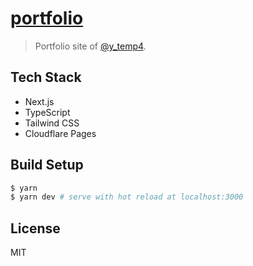 # [portfolio](https://y-temp4.com)

> Portfolio site of [@y_temp4](https://twitter.com/y_temp4).

## Tech Stack

- Next.js
- TypeScript
- Tailwind CSS
- Cloudflare Pages

## Build Setup

```sh
$ yarn
$ yarn dev # serve with hot reload at localhost:3000
```

## License

MIT
